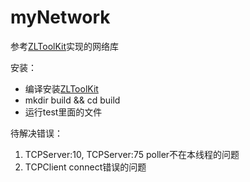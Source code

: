 # myNetwork

参考[ZLToolKit](https://github.com/ZLMediaKit/ZLToolKit)实现的网络库

安装：

- 编译安装[ZLToolKit](https://github.com/ZLMediaKit/ZLToolKit)
- mkdir build && cd build
- 运行test里面的文件

待解决错误：

1. TCPServer:10, TCPServer:75 poller不在本线程的问题
2. TCPClient connect错误的问题

